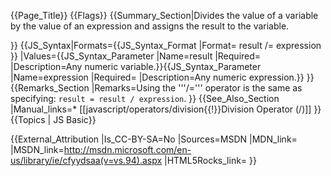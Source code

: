 {{Page_Title}}
{{Flags}}
{{Summary_Section|Divides the value of a variable by the value of an expression and assigns the result to the variable.

}}
{{JS_Syntax|Formats={{JS_Syntax_Format
|Format= result /= expression }}
|Values={{JS_Syntax_Parameter
|Name=result
|Required=
|Description=Any numeric variable.}}{{JS_Syntax_Parameter
|Name=expression
|Required=
|Description=Any numeric expression.}}
}}
{{Remarks_Section
|Remarks=Using the '''/=''' operator is the same as specifying: <code>result = result / expression</code>.
}}
{{See_Also_Section
|Manual_links=* [[javascript/operators/division{{!}}Division Operator (/)]]
}}
{{Topics | JS Basic}}

{{External_Attribution
|Is_CC-BY-SA=No
|Sources=MSDN
|MDN_link=
|MSDN_link=http://msdn.microsoft.com/en-us/library/ie/cfyydsaa(v=vs.94).aspx
|HTML5Rocks_link=
}}